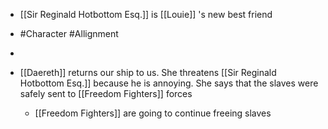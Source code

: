 
 - [[Sir Reginald Hotbottom Esq.]]  is [[Louie]] 's new best friend
 - #Character #Allignment

 - 
 - [[Daereth]]  returns our ship to us. She threatens [[Sir Reginald Hotbottom Esq.]]  because he is annoying. She says that the slaves were safely sent to [[Freedom Fighters]]  forces

	 - [[Freedom Fighters]]  are going to continue freeing slaves